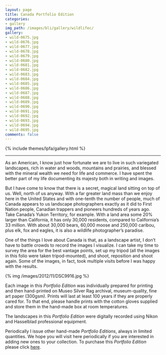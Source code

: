 ```yaml
---
layout: page
title: Canada Portfolio Edition
categories:
- gallery
img_path: /images/bli/gallery/wildlifec/
gallery:
- wild-0675.jpg
- wild-0676.jpg
- wild-0677.jpg
- wild-0678.jpg
- wild-0679.jpg
- wild-0680.jpg
- wild-0681.jpg
- wild-0682.jpg
- wild-0683.jpg
- wild-0684.jpg
- wild-0685.jpg
- wild-0686.jpg
- wild-0687.jpg
- wild-0688.jpg
- wild-0689.jpg
- wild-0690.jpg
- wild-0691.jpg
- wild-0692.jpg
- wild-0693.jpg
- wild-0694.jpg
- wild-0695.jpg
comments: false
---
```


{% include themes/lpfa/gallery.html %}

---

As an American, I know just how fortunate we are to live in such variegated landscapes, rich in water and woods, mountains and prairies, and blessed with the mineral wealth we need for life and commerce. I have spent the better part of my life documenting its majesty both in writing and images.

But I have come to know that there is a secret, magical land sitting on top of us. Well, north of us anyway. With a far greater land mass than we enjoy here in the United States and with one-tenth the number of people, much of Canada appears to us landscape photographers exactly as it did to First Nation people, Canadian trappers and pioneers hundreds of years ago. Take Canada’s Yukon Territory, for example. With a land area some 20% larger than California, it has only 30,000 residents, compared to California’s 33 million. With about 30,000 bears, 60,000 moose and 250,000 caribou, plus elk, fox and eagles, it is also a wildlife photographer’s paradise. 

One of the things I love about Canada is that, as a landscape artist, I don’t have to battle crowds to record the images I visualize. I can take my time to survey the area for the best vantage points, set up my tripod (all the images in this folio were taken tripod-mounted), and shoot, reposition and shoot again. Some of the images, in fact, took multiple visits before I was happy with the results.

{% img /images/2012/11/DSC9916.jpg %}

Each image in this *Portfolio Edition* was individually prepared for printing and then hand-printed on Museo Silver Rag archival, museum-quality, fine art paper (300gsm). Prints will last at least 100 years if they are properly cared for. To that end, please handle prints with the cotton gloves supplied and store them in the hand-made box at room temperatures. 

The landscapes in this *Portfolio Edition* were digitally recorded using Nikon and Hasselblad professional equipment. 

Periodically I issue other hand-made *Portfolio Editions*, always in limited quantities. We hope you will visit here periodically if you are interested in adding new ones to your collection. To purchase this *Portfolio Edition* please click [here](http://shop.lesterpickerphoto.com/page/301).
